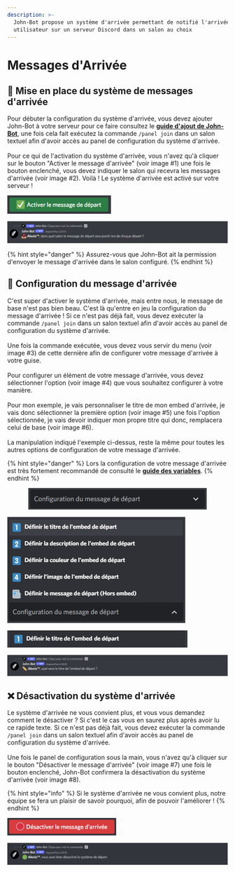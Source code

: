 ```yaml
---
description: >-
  John-Bot propose un système d'arrivée permettant de notifié l'arrivée d'un
  utilisateur sur un serveur Discord dans un salon au choix
---
```


# Messages d'Arrivée

## :wave: Mise en place du système de messages d'arrivée

Pour débuter la configuration du système d'arrivée, vous devez ajouter John-Bot à votre serveur pour ce faire consultez le [**guide d'ajout de John-Bot**](../#ajouter-john-bot-a-votre-serveur-discord), une fois cela fait exécutez la commande `/panel join` dans un salon textuel afin d'avoir accès au panel de configuration du système d'arrivée.\
\
Pour ce qui de l'activation du système d'arrivée, vous n'avez qu'à cliquer sur le bouton "Activer le message d'arrivée" (voir image #1) une fois le bouton enclenché, vous devez indiquer le salon qui recevra les messages d'arrivée (voir image #2). Voilà ! Le système d'arrivée est activé sur votre serveur ! &#x20;

![Image #1](../.gitbook/assets/activerdepart.png)

![Image #2](../.gitbook/assets/salondepart.png)

{% hint style="danger" %}
Assurez-vous que John-Bot ait la permission d'envoyer le message d'arrivée dans le salon configuré.
{% endhint %}

## :art: Configuration du message d'arrivée

C'est super d'activer le système d'arrivée, mais entre nous, le message de base n'est pas bien beau. C'est là qu'entre en jeu la configuration du message d'arrivée ! Si ce n'est pas déjà fait, vous devez exécuter la commande `/panel join` dans un salon textuel afin d'avoir accès au panel de configuration du système d'arrivée. \
\
Une fois la commande exécutée, vous devez vous servir du menu (voir image #3) de cette dernière afin de configurer votre message d'arrivée à votre guise.\
\
Pour configurer un élément de votre message d'arrivée, vous devez sélectionner l'option (voir image #4) que vous souhaitez configurer à votre manière.\
\
Pour mon exemple, je vais personnaliser le titre de mon embed d'arrivée, je vais donc sélectionner la première option (voir image #5) une fois l'option sélectionnée, je vais devoir indiquer mon propre titre qui donc, remplacera celui de base (voir image #6). \
\
La manipulation indiqué l'exemple ci-dessus, reste la même pour toutes les autres options de configuration de votre message d'arrivée.

{% hint style="danger" %}
Lors la configuration de votre message d'arrivée est très fortement recommandé de consulté le [**guide des variables**](../autres/variables.md).
{% endhint %}

<div align="center">

<img src="../.gitbook/assets/Configdepart.png" alt="Image #3">

</div>

![Image #4](../.gitbook/assets/menudepart.png)

![Image #5](../.gitbook/assets/deftitredepart.png)

![Image #6](../.gitbook/assets/titredepart.png)

## :x: Désactivation du système d'arrivée

Le système d'arrivée ne vous convient plus, et vous vous demandez comment le désactiver ? Si c'est le cas vous en saurez plus après avoir lu ce rapide texte. Si ce n'est pas déjà fait, vous devez exécuter la commande `/panel join` dans un salon textuel afin d'avoir accès au panel de configuration du système d'arrivée. \
\
Une fois le panel de configuration sous la main, vous n'avez qu'à cliquer sur le bouton "Désactiver le message d'arrivée" (voir image #7) une fois le bouton enclenché, John-Bot confirmera la désactivation du système d'arrivée (voir image #8).

{% hint style="info" %}
Si le système d'arrivée ne vous convient plus, notre équipe se fera un plaisir de savoir pourquoi, afin de pouvoir l'améliorer !
{% endhint %}

![Image #7](../.gitbook/assets/desactiverarrivee.png)

![Image #8](../.gitbook/assets/msgdesacdepart.png)
